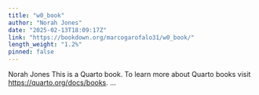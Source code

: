 ```yaml
---
title: "w0_book"
author: "Norah Jones"
date: "2025-02-13T18:09:17Z"
link: "https://bookdown.org/marcogarofalo31/w0_book/"
length_weight: "1.2%"
pinned: false
---
```


Norah Jones This is a Quarto book. To learn more about Quarto books visit https://quarto.org/docs/books. ...
